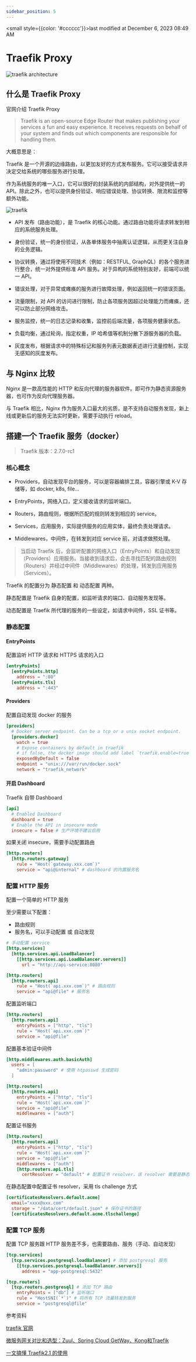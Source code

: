 ```yaml
---
sidebar_position: 5
---
```

    
<small style={{color: '#cccccc'}}>last modified at December 6, 2023 08:49 AM</small>
# Traefik Proxy

![traefik architecture](./assets/traefik-architecture.png)

## 什么是 Traefik Proxy

官网介绍 Traefik Proxy

> Traefik is an open-source Edge Router that makes publishing your services a fun and easy experience. It receives requests on behalf of your system and finds out which components are responsible for handling them.

大概意思是：

Traefik 是一个开源的边缘路由，以更加友好的方式发布服务。它可以接受请求并决定交给系统的哪些服务进行处理。

作为系统服务的唯一入口，它可以很好的封装系统的内部结构，对外提供统一的 API。除此之外，也可以提供身份验证、响应错误处理、协议转换、限流和监控等额外功能。

![traefik](./assets/traefik.png)

- API 发布（路由功能），是 Traefik 的核心功能。通过路由功能将请求转发到相应的系统服务处理。

- 身份验证，统一的身份验证，从各单体服务中抽离认证逻辑，从而更关注自身的业务逻辑。

- 协议转换，通过将使用不同技术（例如：RESTFUL, GraphQL）的各个服务进行整合，统一对外提供标准 API 服务。对于异构的系统特别友好，前端可以统一 API。

- 错误处理，对于异常或瘫痪的服务进行故障处理，例如返回统一的错误页面。

- 流量限制，对 API 的访问进行限制，防止各项服务因超过处理能力而瘫痪，还可以防止部分网络攻击。

- 服务监控，统一的日志记录和收集，监控前后端流量，各项服务健康状态。

- 负载均衡，通过轮询，指定权重，IP 哈希值等机制分散下游服务器的负载。

- 灰度发布，根据请求中的特殊标记和服务列表元数据表述进行流量控制，实现无感知的灰度发布。

## 与 Nginx 比较

Nginx 是一款高性能的 HTTP 和反向代理的服务器软件。即可作为静态资源服务器，也可作为反向代理服务器。

与 Traefik 相比，Nginx 作为服务入口最大的劣质，是不支持自动服务发现，新上线或更新后的服务无法实时更新，需要手动执行 reload。

## 搭建一个 Traefik 服务（docker）

> Traefik 版本：2.7.0-rc1

### 核心概念

- Providers，自动发现平台的服务，可以是容器编排工具，容器引擎或 K-V 存储等，如 docker, k8s, file...

- EntryPoints，网络入口，定义接收请求的监听端口。

- Routers，路由规则，根据所匹配的规则转发到相应的 service。

- Services，应用服务，实际提供服务的应用实体，最终负责处理请求。

- Middlewares，中间件，在转发到对应 service 前，对请求做预处理。

> 当启动 Traefik 后，会监听配置的网络入口（EntryPoints）和自动发现（Providers）应用服务。当接收到请求后，会去寻找匹配的路由规则（Routers）并经过中间件（Middlewares）的处理，转发到应用服务（Services）。

Traefik 的配置分为 静态配置 和 动态配置 两种。

静态配置是 Traefik 自身的配置，如监听请求的端口、自动服务发现等。

动态配置是 Traefik 所代理的服务的一些设定，如请求中间件，SSL 证书等。

### 静态配置

#### EntryPoints

配置监听 HTTP 请求和 HTTPS 请求的入口

```toml
[entryPoints]
  [entryPoints.http]
    address = ":80"
  [entryPoints.tls]
    address = ":443"
```

#### Providers

配置自动发现 docker 的服务

```toml
[providers]
  # Docker server endpoint. Can be a tcp or a unix socket endpoint.
  [providers.docker]
    watch = true
    # Expose containers by default in traefik
    # if false, the docker image should add label `traefik.enable=true` to be found
    exposedByDefault = false
    endpoint = "unix:///var/run/docker.sock"
    network = "traefik_network"
```

#### 开启 Dashboard

Traefik 自带 Dashboard

```toml
[api]
  # Enabled Dashboard
  dashboard = true
  # Enable the API in insecure mode
  insecure = false # 生产环境不建议启用
```

如果关闭 insecure，需要手动配置路由

```toml
[http.routers]
  [http.routers.gateway]
    rule = "Host(`gateway.xxx.com`)"
    service = "api@internal" # dashboard 的内置服务名
```

### 配置 HTTP 服务

配置一个简单的 HTTP 服务

至少需要以下配置：

- 路由规则
- 服务名，可以手动配置 或 自动发现

```toml
# 手动配置 service
[http.services]
  [http.services.api.LoadBalancer]
    [[http.services.api.LoadBalancer.servers]]
      url = "http://api-service:8080"

[http.routers]
  [http.routers.api]
    rule = "Host(`api.xxx.com`)" # 路由规则
    service = "api@file" # 服务名 
```

配置监听端口

```toml
[http.routers]
  [http.routers.api]
    entryPoints = ["http", "tls"]
    rule = "Host(`api.xxx.com`)"
    service = "api@file"
```

配置基本验证中间件

```toml
[http.middlewares.auth.basicAuth]
  users = [
    "admin:password" # 使用 htpasswd 生成密码
  ]

[http.routers]
  [http.routers.api]
    entryPoints = ["http", "tls"]
    rule = "Host(`api.xxx.com`)"
    service = "api@file"
    middlewares = ["auth"]
```

配置证书服务

```toml
[http.routers]
  [http.routers.api]
    entryPoints = ["http", "tls"]
    rule = "Host(`api.xxx.com`)"
    service = "api@file"
    middlewares = ["auth"]
    [http.routers.api.tls]
      certResolver = "default" # 配置证书 resolver，该 resolver 需要是静态配置中已配置
```

在静态配置中配置证书 resolver，采用 tls challenge 方式

```toml
[certificatesResolvers.default.acme]
  email="xxxx@xxx.com"
  storage = "/data/cert/default.json" # 保存证书的路径
  [certificatesResolvers.default.acme.tlschallenge]
```

### 配置 TCP 服务

配置 TCP 服务跟 HTTP 服务差不多，也需要路由、服务（手动、自动发现）

```toml
[tcp.services]
  [tcp.services.postgresql.loadBalancer] # 添加 postgresql 服务
    [[tcp.services.postgresql.loadBalancer.servers]]
      address = "app-postgresql:5432"

[tcp.routers]
  [tcp.routers.postgresql] # 添加 TCP 路由
    entryPoints = ["db"] # 监听端口
    rule = "HostSNI(`*`)" # 将所有 TCP 流量转发到服务
    service = "postgresql@file"
```

参考资料

[traefik 官网](https://doc.traefik.io/traefik/)

[微服务网关对比和选型：Zuul、Spring Cloud GetWay、Kong和Traefik](https://juejin.cn/post/7063244165538119710)

[一文搞懂 Traefik2.1 的使用](https://www.qikqiak.com/post/traefik-2.1-101/)

      